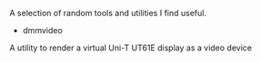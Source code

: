 A selection of random tools and utilities I find useful.


* dmmvideo

A utility to render a virtual Uni-T UT61E display as a video device
